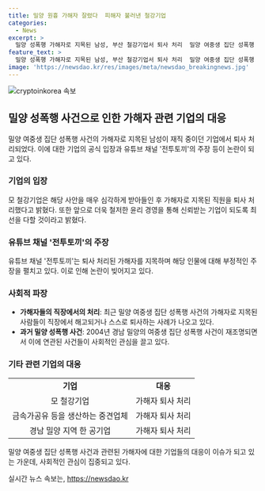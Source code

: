 ```yaml
---
title: 밀양 원흉 가해자 잘렸다  피해자 불러낸 철강기업
categories:
  - News
excerpt: >
  밀양 성폭행 가해자로 지목된 남성, 부산 철강기업서 퇴사 처리  밀양 여중생 집단 성폭행 사건의 가해자로 지목된 남성이 재직 중이던 부산의 철강기업에서 해고됐다. 해당 기업은 퇴사 처리를 홈페이지에 공지하며 윤리 경영을 강조했고, 유튜브 채널 전투토끼에는 해당 남성에 대한 공개 영상이 게시됐다. 최근 이 사건으로 지목된 가해자들이 직장에서 퇴사하는 사례가 증가하고 있다. 2004년 발생한 이 사건은 여전히 사회적 관심을 끌고 있으며, 여러 기업에서의 퇴사 조치로 논란이 계속될 전망이다.
feature_text: >
  밀양 성폭행 가해자로 지목된 남성, 부산 철강기업서 퇴사 처리  밀양 여중생 집단 성폭행 사건의 가해자로 지목된 남성이 재직 중이던 부산의 철강기업에서 해고됐다. 해당 기업은 퇴사 처리를 홈페이지에 공지하며 윤리 경영을 강조했고, 유튜브 채널 전투토끼에는 해당 남성에 대한 공개 영상이 게시됐다. 최근 이 사건으로 지목된 가해자들이 직장에서 퇴사하는 사례가 증가하고 있다. 2004년 발생한 이 사건은 여전히 사회적 관심을 끌고 있으며, 여러 기업에서의 퇴사 조치로 논란이 계속될 전망이다.
image: 'https://newsdao.kr/res/images/meta/newsdao_breakingnews.jpg'
---
```


<p><img src="https://newsdao.kr/res/images/meta/newsdao_breakingnews.jpg" alt="cryptoinkorea 속보" /></p>

<h2 data-ke-size="size26">밀양 성폭행 사건으로 인한 가해자 관련 기업의 대응</h2>

<p data-ke-size="size16">밀양 여중생 집단 성폭행 사건의 가해자로 지목된 남성이 재직 중이던 기업에서 퇴사 처리되었다. 이에 대한 기업의 공식 입장과 유튜브 채널 '전투토끼'의 주장 등이 논란이 되고 있다.</p>

<h3>기업의 입장</h3>

<p data-ke-size="size16">모 철강기업은 해당 사안을 매우 심각하게 받아들인 후 가해자로 지목된 직원을 퇴사 처리했다고 밝혔다. 또한 앞으로 더욱 철저한 윤리 경영을 통해 신뢰받는 기업이 되도록 최선을 다할 것이라고 밝혔다.</p>

<h3>유튜브 채널 '전투토끼'의 주장</h3>

<p data-ke-size="size16">유튜브 채널 '전투토끼'는 퇴사 처리된 가해자를 지목하며 해당 인물에 대해 부정적인 주장을 펼치고 있다. 이로 인해 논란이 빚어지고 있다.</p>

<h3>사회적 파장</h3>

<ul>
    <li><b>가해자들의 직장에서의 처리</b>: 최근 밀양 여중생 집단 성폭행 사건의 가해자로 지목된 사람들이 직장에서 해고되거나 스스로 퇴사하는 사례가 나오고 있다.</li>
    <li><b>과거 밀양 성폭행 사건</b>: 2004년 경남 밀양의 여중생 집단 성폭행 사건이 재조명되면서 이에 연관된 사건들이 사회적인 관심을 끌고 있다.</li>
</ul>

<h3>기타 관련 기업의 대응</h3>

<table style="width: 100%;">
<tbody>
<tr>
<td style="text-align: center; height: 17px;"><b>기업</b></td>
<td style="text-align: center; height: 17px;"><b>대응</b></td>
</tr>
<tr>
<td style="text-align: center; height: 17px;">모 철강기업</td>
<td style="text-align: center; height: 17px;">가해자 퇴사 처리</td>
</tr>
<tr>
<td style="text-align: center; height: 17px;">금속가공유 등을 생산하는 중견업체</td>
<td style="text-align: center; height: 17px;">가해자 퇴사 처리</td>
</tr>
<tr>
<td style="text-align: center; height: 17px;">경남 밀양 지역 한 공기업</td>
<td style="text-align: center; height: 17px;">가해자 퇴사 처리</td>
</tr>
</tbody>
</table>

<p data-ke-size="size16">밀양 여중생 집단 성폭행 사건과 관련된 가해자에 대한 기업들의 대응이 이슈가 되고 있는 가운데, 사회적인 관심이 집중되고 있다.</p>
실시간 뉴스 속보는, <a href="https://newsdao.kr" rel="dofollow">https://newsdao.kr</a>


